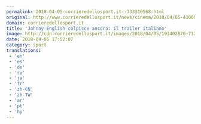 ```yaml
---
permalink: 2018-04-05-corrieredellosport.it--733310568.html
original: http://www.corrieredellosport.it/news/cinema/2018/04/05-41009318/johnny_english_colpisce_ancora_il_trailer_italiano/
domain: corrieredellosport.it
title: 'Johnny English colpisce ancora: il trailer italiano'
image: http://cdn.corrieredellosport.it/images/2018/04/05/193402870-71213d9f-0c82-4014-8dbb-97a88b0a264f.jpg
date: 2018-04-05 17:52:07
category: sport
translations: 
 - 'en'
 - 'es'
 - 'de'
 - 'ru'
 - 'ja'
 - 'fr'
 - 'zh-CN'
 - 'zh-TW'
 - 'ar'
 - 'pt'
 - 'hy'
---
```


